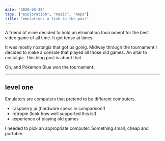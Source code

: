 ```yaml
---
date: "2020-08-28"
tags: ["exploration", "music", "maps"]
title: "emulation: a link to the past"
---
```


A friend of mine decided to hold an elimination tournament for the best video game of all time. It got tense at times. 

It was mostly nostalgia that got us going. Midway through the tournament I decided to make a console that played all those old games. An altar to nostalgia. This blog post is about that.

Oh, and Pokemon Blue won the tournament.

---

## level one

Emulators are computers that pretend to be different computers. 

- raspberry pi (hardware specs in comparison!)
- retropie (look how well supported this is!)
- experience of playing old games

I needed to pick an appropriate computer. Something small, cheap and portable.





